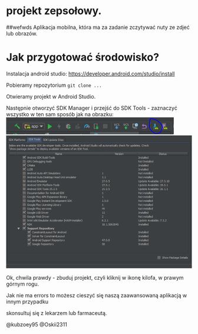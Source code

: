 # projekt zepsołowy.


##wefwds
Aplikacja mobilna, która ma za zadanie zczytywać nuty ze zdjeć lub obrazów.

# Jak przygotować środowisko?

Instalacja android studio: https://developer.android.com/studio/install

Pobieramy repozytorium `git clone ...`

Otwieramy projekt w Android Studio.

Następnie otworzyć SDK Manager i przejść do SDK Tools - zaznaczyć wszystko w ten sam sposób jak na obrazku:
![](README/SDKMan.PNG "SDK Manager")
![](README/Tools.PNG "Tak powinno być ustawione")


Ok, chwila prawdy - zbuduj projekt, czyli kliknij w ikonę kilofa, w prawym górnym rogu.

Jak nie ma errors to możesz cieszyć się naszą zaawansowaną aplikacją w innym przypadku

skonsultuj się z lekarzem lub farmaceutą.

@kubzoey95
@Oskii2311
